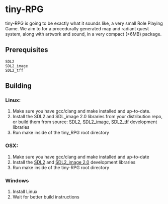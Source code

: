 tiny-RPG
========

tiny-RPG is going to be exactly what it sounds like, a very small Role Playing Game. We aim to for a procedurally generated map and radiant quest system, along with artwork and sound, in a very compact (>6MB) package.

Prerequisites
--------------
	SDL2
	SDL2_image
	SDL2_tff

Building
--------

### Linux:

1. Make sure you have gcc/clang and make installed and up-to-date.
2. Install the SDL2 and SDL_image 2.0 libraries from your distribution repo, or build them from source: [SDL2](https://www.libsdl.org/hg.php), [SDL2_image](https://www.libsdl.org/projects/SDL_image/), [SDL2_tff](http://www.libsdl.org/projects/SDL_ttf/) development libraries
3. Run make inside of the tiny_RPG root directory

### OSX:

1. Make sure you have gcc/clang and make installed and up-to-date
2. Install the  [SDL2](https://www.libsdl.org/download-2.0.php) and [SDL2_image 2.0](https://www.libsdl.org/projects/SDL_image/) development libraries
3. Run make inside of the tiny-RPG root directory

### Windows

1. Install Linux
2. Wait for better build instructions
